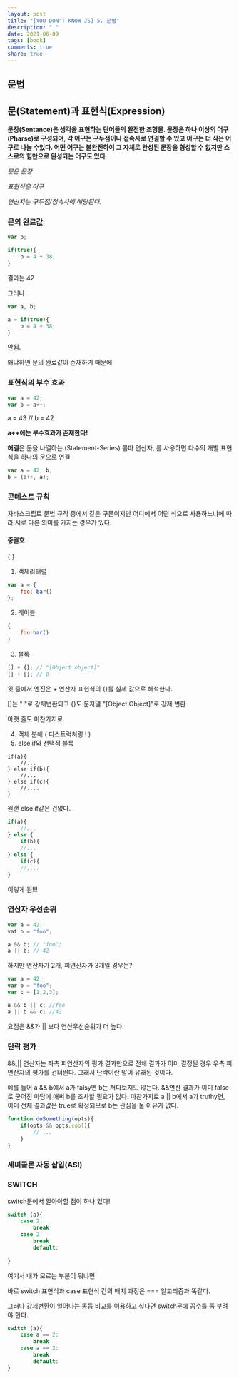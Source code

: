 ```yaml
---
layout: post
title: "[YOU DON'T KNOW JS] 5. 문법"
description: " "
date: 2021-06-09
tags: [book]
comments: true
share: true
---
```


## 문법



## 문(Statement)과 표현식(Expression)

**문장(Sentance)은 생각을 표현하는 단어들의 완전한 조형물. 문장은 하나 이상의  어구(Pharse)로 구성되며, 각 어구는 구두점이나 접속사로 연결할 수 있고 어구는 더 작은 어구로 나눌 수있다. 어떤 어구는 불완전하여 그 자체로 완성된 문장을 형성할 수 없지만 스스로의 힘만으로 완성되는 어구도 있다.**

*문은 문장*

*표현식은 어구*

*연산자는 구두점/접속사에 해당된다.*



### 문의 완료값

```javascript
var b;

if(true){
    b = 4 + 38;
}
```

결과는 42



그러나

```javascript
var a, b;

a = if(true){
    b = 4 + 38;
}
```

안됨.


왜냐하면 문의 완료값이 존재하기 때문에!



### 표현식의 부수 효과

```javascript
var a = 42;
var b = a++;
```

a = 43 // b = 42

**a++에는 부수효과가 존재한다!**



**해결**은 문을 나열하는 (Statement-Series) 콤마 연산자, 를 사용하면 다수의 개별 표현식을 하나의 문으로 연결

```javascript
var a = 42, b;
b = (a++, a);
```



### 콘테스트 규칙

자바스크립트 문법 규칙 중에서 같은 구문이지만 어디에서 어떤 식으로 사용하느냐에 따라 서로 다른 의미를 가지는 경우가 있다.

#### 중괄호

 { }

1. 객체리터럴

```javascript
var a = {
    foo: bar()
};
```



2. 레이블

```javascript
{
    foo:bar()
}
```



3. 블록

```javascript
[] + {}; // "[Object object]"
{} + []; // 0
```

윗 줄에서 엔진은 + 연산자 표현식의 {}를 실제 값으로 해석한다.

[]는 " "로 강제변환되고 {}도 문자열 "[Object Object]"로 강제 변환

아랫 줄도 마찬가지로.



4. 객체 분해 ( 디스트럭쳐링 ! )
5. else if와 선택적 블록

```
if(a){
    //...
} else if(b){
    //...
} else if(c){
    //....
}
```

원랜 else if같은 건없다.

```javascript
if(a){
    //...
} else {
	if(b){
    //...
} else {
    if(c){
    //....
}
```

이렇게 됨!!!



### 연산자 우선순위

```javascript
var a = 42;
vat b = "foo";

a && b; // "foo";
a || b; // 42
```



하지만 연산자가 2개, 피연산자가 3개일 경우는?

```javascript
var a = 42;
var b = "foo";
var c = [1,2,3];

a && b || c; //foo
a || b && c; //42
```



요점은 &&가 || 보다 연산우선순위가 더 높다.



### 단락 평가

&&,|| 연산자는 좌측 피연산자의 평가 결과만으로 전체 결과가 이미 결정될 경우 우측 피연산자의 평가를 건너뛴다. 그래서 단락이란 말이 유래된 것이다. 

예를 들어 a && b에서 a가 falsy면 b는 쳐다보지도 않는다. &&연산 결과가 이미 false로 굳어진 마당에 애써 b를 조사할 필요가 없다. 마찬가지로 a || b에서 a가 truthy면, 이미 전체 결과값은 true로 확정되므로 b는 관심을 둘 이유가 없다.

```javascript
function doSomething(opts){
    if(opts && opts.cool){
        // ...
    }
}
```



### 세미콜론 자동 삽입(ASI)



### SWITCH

switch문에서 알아야할 점이 하나 있다!

```javascript
switch (a){
    case 2:
	    break
    case 2:
	    break
        default:
        
}
```

여기서 내가 모르는 부분이 뭐냐면

바로 switch 표현식과 case 표현식 간의 매치 과정은 === 알고리즘과 똑같다.

그러나 강제변환이 일어나는 동등 비교를 이용하고 싶다면 switch문에 꼼수를 좀 부려야 한다.

```javascript
switch (a){
    case a == 2:
	    break
    case a == 2:
	    break
        default:       
}
```

